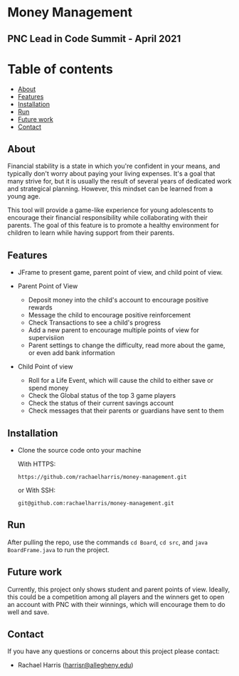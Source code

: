 # Money Management

## PNC Lead in Code Summit - April 2021

# Table of contents

* [About](#about)
* [Features](#features)
* [Installation](#installation)
* [Run](#run)
* [Future work](#future-work)
* [Contact](#contact)

## About

Financial stability is a state in which you're confident in your means, and typically don't worry about paying your living expenses. It's a goal that many strive for, but it is usually the result of several years of dedicated work and strategical planning. However, this mindset can be learned from a young age. 

This tool will provide a game-like experience for young adolescents to encourage their financial responsibility while collaborating with their parents. The goal of this feature is to promote a healthy environment for children to learn while having support from their parents. 

## Features

- JFrame to present game, parent point of view, and child point of view.

- Parent Point of View
  - Deposit money into the child's account to encourage positive rewards
  - Message the child to encourage positive reinforcement
  - Check Transactions to see a child's progress
  - Add a new parent to encourage multiple points of view for supervisiion
  - Parent settings to change the difficulty, read more about the game, or even add bank information
 
 - Child Point of view
    - Roll for a Life Event, which will cause the child to either save or spend money
    - Check the Global status of the top 3 game players
    - Check the status of their current savings account
    - Check messages that their parents or guardians have sent to them

## Installation

- Clone the source code onto your machine

    With HTTPS:

    ```https://github.com/rachaelharris/money-management.git```

    or With SSH:

    ```git@github.com:rachaelharris/money-management.git```
    

## Run

After pulling the repo, use the commands `cd Board`, `cd src`, and `java BoardFrame.java` to run the project. 


## Future work

Currently, this project only shows student and parent points of view. Ideally, this could be a competition among all players and the winners get to open an account with PNC with their winnings, which will encourage them to do well and save.


## Contact

If you have any questions or concerns about this project please contact:

- Rachael Harris (harrisr@allegheny.edu)
